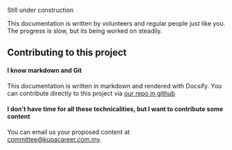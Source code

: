 Still under construction  

This documentation is written by volunteers and regular people just like you. The progress is slow, but its being worked on steadily.

## Contributing to this project 

#### I know markdown and Git
This documentation is written in markdown and rendered with Docsify. You can contribute directly to this project via [our repo in github](https://github.com/razirazo/docs.kupacareer.com.my)

#### I don't have time for all these technicalities, but I want to contribute some content
You can email us your proposed content at committee@kupacareer.com.my.